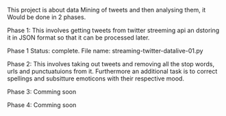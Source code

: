 This project is about data Mining of tweets and then analysing them, it Would be done in 2 phases.

Phase 1:
This involves getting tweets from twitter streeming api an dstoring it in JSON format so that it can be processed later.

Phase 1 Status: complete.
File name:
streaming-twitter-datalive-01.py

Phase 2:
This involves taking out tweets and removing all the stop words, urls and punctuatuions from it. Furthermore an additional task is to correct spellings and subsitture emoticons with their respective mood.

Phase 3:
Comming soon

Phase 4:
Comming soon
